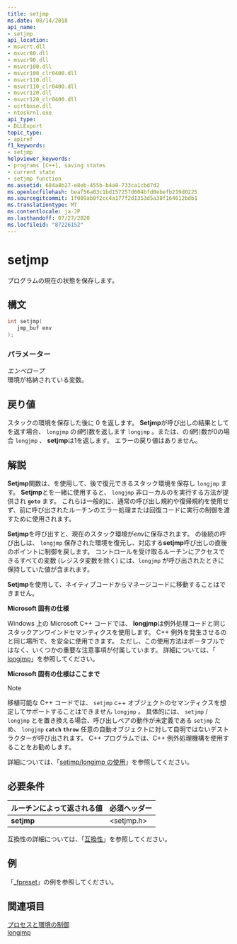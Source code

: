 ```yaml
---
title: setjmp
ms.date: 08/14/2018
api_name:
- setjmp
api_location:
- msvcrt.dll
- msvcr80.dll
- msvcr90.dll
- msvcr100.dll
- msvcr100_clr0400.dll
- msvcr110.dll
- msvcr110_clr0400.dll
- msvcr120.dll
- msvcr120_clr0400.dll
- ucrtbase.dll
- ntoskrnl.exe
api_type:
- DLLExport
topic_type:
- apiref
f1_keywords:
- setjmp
helpviewer_keywords:
- programs [C++], saving states
- current state
- setjmp function
ms.assetid: 684a8b27-e8eb-455b-b4a8-733ca1cbd7d2
ms.openlocfilehash: beaf56a03c1bd157257d604bfd0ebefb219d0225
ms.sourcegitcommit: 1f009ab0f2cc4a177f2d1353d5a38f164612bdb1
ms.translationtype: MT
ms.contentlocale: ja-JP
ms.lasthandoff: 07/27/2020
ms.locfileid: "87226152"
---
```

# <a name="setjmp"></a>setjmp

プログラムの現在の状態を保存します。

## <a name="syntax"></a>構文

```C
int setjmp(
   jmp_buf env
);
```

### <a name="parameters"></a>パラメーター

*エンベロープ*<br/>
環境が格納されている変数。

## <a name="return-value"></a>戻り値

スタックの環境を保存した後に 0 を返します。 **Setjmp**が呼び出しの結果としてを返す場合、 `longjmp` の*値*引数を返します `longjmp` 。または、の*値*引数が0の場合 `longjmp` 、 **setjmp**は1を返します。 エラーの戻り値はありません。

## <a name="remarks"></a>解説

**Setjmp**関数は、を使用して、後で復元できるスタック環境を保存し `longjmp` ます。 **Setjmp**とを一緒に使用すると、 `longjmp` 非ローカルのを実行する方法が提供され **`goto`** ます。 これらは一般的に、通常の呼び出し規約や復帰規約を使用せず、前に呼び出されたルーチンのエラー処理または回復コードに実行の制御を渡すために使用されます。

**Setjmp**を呼び出すと、現在のスタック環境が*env*に保存されます。 の後続の呼び出しは、 `longjmp` 保存された環境を復元し、対応する**setjmp**呼び出しの直後のポイントに制御を戻します。 コントロールを受け取るルーチンにアクセスできるすべての変数 (レジスタ変数を除く) には、`longjmp` が呼び出されたときに保持していた値が含まれます。

**Setjmp**を使用して、ネイティブコードからマネージコードに移動することはできません。

**Microsoft 固有の仕様**

Windows 上の Microsoft C++ コードでは、 **longjmp**は例外処理コードと同じスタックアンワインドセマンティクスを使用します。 C++ 例外を発生させるのと同じ場所で、を安全に使用できます。 ただし、この使用方法はポータブルではなく、いくつかの重要な注意事項が付属しています。 詳細については、「 [longjmp](longjmp.md)」を参照してください。

**Microsoft 固有の仕様はここまで**

> [!NOTE]
> 移植可能な C++ コードでは、 `setjmp` c++ オブジェクトのセマンティクスを想定してサポートすることはできません `longjmp` 。 具体的には、 `setjmp` / `longjmp` とを置き換える場合、呼び出しペアの動作が未定義である `setjmp` ため、 `longjmp` **`catch`** **`throw`** 任意の自動オブジェクトに対して自明ではないデストラクターが呼び出されます。 C++ プログラムでは、C++ 例外処理機構を使用することをお勧めします。

詳細については、「[setjmp/longjmp の使用](../../cpp/using-setjmp-longjmp.md)」を参照してください。

## <a name="requirements"></a>必要条件

|ルーチンによって返される値|必須ヘッダー|
|-------------|---------------------|
|**setjmp**|\<setjmp.h>|

互換性の詳細については、「[互換性](../../c-runtime-library/compatibility.md)」を参照してください。

## <a name="example"></a>例

「[_fpreset](fpreset.md)」の例を参照してください。

## <a name="see-also"></a>関連項目

[プロセスと環境の制御](../../c-runtime-library/process-and-environment-control.md)<br/>
[longjmp](longjmp.md)
